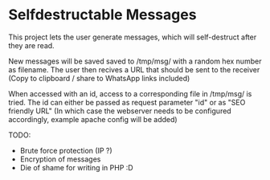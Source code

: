 
# Selfdestructable Messages

This project lets the user generate messages, which will self-destruct after they are read.

New messages will be saved saved to /tmp/msg/ with a random hex number as filename. The user then recives a URL that should be sent to the receiver (Copy to clipboard / share to WhatsApp links included)

When accessed with an id, access to a corresponding file in /tmp/msg/ is tried.
The id can either be passed as request parameter "id" or as "SEO friendly URL" (In which case the webserver needs to be configured accordingly, example apache config will be added)

TODO: 
* Brute force protection (IP ?)
* Encryption of messages
* Die of shame for writing in PHP :D 


